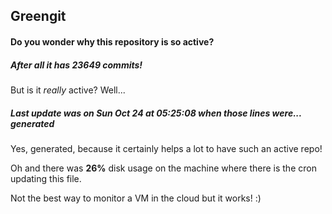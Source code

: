 ## Greengit

#### Do you wonder why this repository is so active?

##### After all it has 23649 commits!

But is it *really* active? Well...

##### Last update was on Sun Oct 24 at 05:25:08 when those lines were... generated

Yes, generated, because it certainly helps a lot to have such an active repo!

Oh and there was **26%** disk usage on the machine
where there is the cron updating this file.

Not the best way to monitor a VM in the cloud but it works! :)
